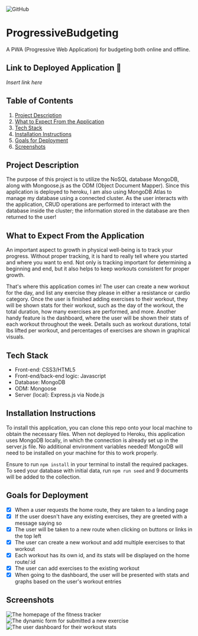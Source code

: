 ![GitHub](https://img.shields.io/github/license/Joeseff6/ProgressiveBudgeting)
# ProgressiveBudgeting

A PWA (Progressive Web Application) for budgeting both online and offline.
## Link to Deployed Application 🔗

_Insert link here_

## Table of Contents

1. [Project Description](#project-description)
2. [What to Expect From the Application](#What-to-Expect-From-the-Application)
3. [Tech Stack](#Tech-Stack)
4. [Installation Instructions](#Installation-Instructions)
5. [Goals for Deployment](#Goals-for-Deployment)
6. [Screenshots](#Screenshots)

## Project Description 

The purpose of this project is to utilize the NoSQL database MongoDB, along with Mongoose.js as the ODM (Object Document Mapper). Since this application is deployed to heroku, I am also using MongoDB Atlas to manage my database using a connected cluster. As the user interacts with the application, CRUD operations are performed to interact with the database inside the cluster; the information stored in the database are then returned to the user!

## What to Expect From the Application

An important aspect to growth in physical well-being is to track your progress. Without proper tracking, it is hard to really tell where you started and where you want to end. Not only is tracking important for determining a beginning and end, but it also helps to keep workouts consistent for proper growth.

That's where this application comes in! The user can create a new workout for the day, and list any exercise they please in either a resistance or cardio category. Once the user is finished adding exercises to their workout, they will be shown stats for their workout, such as the day of the workout, the total duration, how many exercises are performed, and more. Another handy feature is the dashboard, where the user will be shown their stats of each workout throughout the week. Details such as workout durations, total lbs lifted per workout, and percentages of exercises are shown in graphical visuals.

## Tech Stack

* Front-end: CSS3/HTML5
* Front-end/back-end logic: Javascript
* Database: MongoDB
* ODM: Mongoose 
* Server (local): Express.js via Node.js

## Installation Instructions

To install this application, you can clone this repo onto your local machine to obtain the necessary files. When not deployed to Heroku, this application uses MongoDB locally, in which the connection is already set up in the server.js file. No additional environment variables needed! MongoDB will need to be installed on your machine for this to work properly.

Ensure to run `npm install` in your terminal to install the required packages. To seed your database with initial data, run `npm run seed` and 9 documents will be added to the collection.

## Goals for Deployment

- [x] When a user requests the home route, they are taken to a landing page
- [x] If the user doesn't have any existing exercises, they are greeted with a message saying so
- [x] The user will be taken to a new route when clicking on buttons or links in the top left
- [x] The user can create a new workout and add multiple exercises to that workout
- [x] Each workout has its own id, and its stats will be displayed on the home route/:id
- [x] The user can add exercises to the existing workout
- [x] When going to the dashboard, the user will be presented with stats and graphs based on the user's workout entries

## Screenshots
![The homepage of the fitness tracker](./assets/Capture1.JPG)
![The dynamic form for submitted a new exercise](./assets/Capture2.JPG)
![The user dashboard for their workout stats](./assets/Capture3.JPG)
